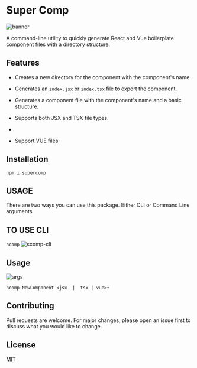 # Super Comp
![banner](https://github.com/FurkanCodes/supercomp/assets/74744821/0319b2e1-e15d-489a-a880-88672274d78a)

A command-line utility to quickly generate React and Vue boilerplate component files with a directory structure.

## Features

- Creates a new directory for the component with the component's name.

- Generates an `index.jsx` or `index.tsx` file to export the component.

- Generates a component file with the component's name and a basic structure.

- Supports both JSX and TSX file types.
- 
- Support VUE files

## Installation

  `npm i supercomp`



## USAGE
There are two ways you can use this package. Either CLI or Command Line arguments

## TO USE CLI
`ncomp`
  ![scomp-cli](https://github.com/FurkanCodes/supercomp/assets/74744821/9993af13-394b-47d7-a700-ecdb55d5839e)


## Usage
![args](https://github.com/FurkanCodes/supercomp/assets/74744821/13e21ace-5d56-4595-b6cf-fbd993dab73a)

`ncomp NewComponent <jsx  |  tsx | vue>+`
  


## Contributing


Pull requests are welcome. For major changes, please open an issue first to discuss what you would like to change.


## License




[MIT](https://choosealicense.com/licenses/mit/)
